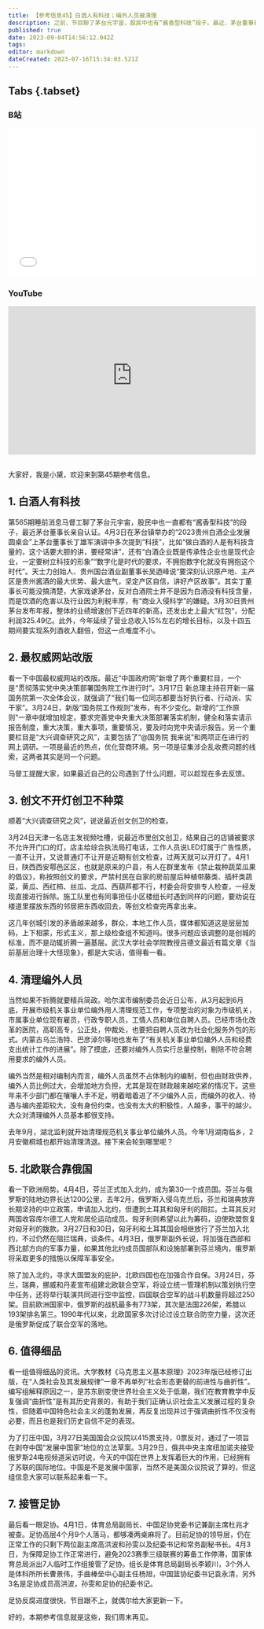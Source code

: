 ```yaml
---
title: 【参考信息45】白酒人有科技；编外人员被清理
description: 之前，节目聊了茅台元宇宙，股民中也有“酱香型科技”段子。最近，茅台董事长说，做白酒的人是有科技含量的，这个话要大胆地讲、经常讲。近期不少地方又在创文创卫检查，有的不让开灯有的不让种菜，其实群众、本地工作人员、媒体都知道这是层层加码、上下相蒙、形式主义，上级检查组知不知道呢？芬兰昨天加入了北约，北欧四国组建联合空军的设想拖了20年，这次托俄国的福也建起来了。
published: true
date: 2023-09-04T14:56:12.042Z
tags: 
editor: markdown
dateCreated: 2023-07-16T15:34:03.521Z
---
```


## Tabs {.tabset}
### B站
<div style="position: relative; padding: 30% 45%;">
<iframe style="position: absolute; width: 100%; height: 100%; left: 0; top: 0;" src="//player.bilibili.com/player.html?&bvid=BV1ag4y1g7AY&page=1&as_wide=1&high_quality=1&danmaku=1&autoplay=0" scrolling="no" border="0" frameborder="no" framespacing="0" allowfullscreen="true"></iframe>
</div>

### YouTube
<div style="position: relative; padding: 30% 45%;">
<iframe style="position: absolute; top: 0; left: 0; width: 100%; height: 100%;" src="https://www.youtube-nocookie.com/embed/YouTubeVID" title="YouTube video player" frameborder="0" allow="accelerometer; autoplay; clipboard-write; encrypted-media; gyroscope; picture-in-picture" allowfullscreen></iframe>
</div>

## 

大家好，我是小黛，欢迎来到第45期参考信息。

## 1. 白酒人有科技

第565期睡前消息马督工聊了茅台元宇宙，股民中也一直都有“酱香型科技”的段子，最近茅台董事长亲自认证。4月3日在茅台镇举办的“2023贵州白酒企业发展圆桌会”上茅台董事长丁雄军演讲中多次提到“科技”，比如“做白酒的人是有科技含量的，这个话要大胆的讲，要经常讲”，还有“白酒企业既是传承性企业也是现代企业，一定要树立科技的形象”“数字化是时代的要求，不拥抱数字化就没有拥抱这个时代”。天士力创始人、贵州国台酒业副董事长吴迺峰说“要深刻认识原产地、主产区是贵州酱酒的最大优势、最大底气，坚定产区自信，讲好产区故事”。其实丁董事长可能没搞清楚，大家戏谑茅台，反对白酒院士并不是因为白酒没有科技含量，而是饮酒的危害以及行业因为利税丰厚，有“商业入侵科学”的嫌疑。3月30日贵州茅台发布年报，整体的业绩增速创下近四年的新高，还发出史上最大”红包“，分配利润325.49亿。此外，今年延续了营业总收入15%左右的增长目标，以及十四五期间要实现系列酒收入翻倍，但这一点难度不小。

## 2. 最权威网站改版

看一下中国最权威网站的改版。最近“中国政府网”新增了两个重要栏目，一个是“贯彻落实党中央决策部署国务院工作进行时”。3月17日 新总理主持召开新一届国务院第一次全体会议，就强调了“我们每一位同志都要当好执行者、行动派、实干家”。3月24日，新版“国务院工作规则”发布，有不少变化。新增的“工作原则”一章中就增加规定，要求完善党中央重大决策部署落实机制，健全和落实请示报告制度，重大决策，重大事项，重要情况，要及时向党中央请示报告。另一个重要栏目是“大兴调查研究之风”，主要包括了“@国务院 我来说”和两项正在进行的网上调研。一项是最近的热点，优化营商环境。另一项是征集涉企乱收费问题的线索，这两者其实是同一个问题。

马督工提醒大家，如果最近自己的公司遇到了什么问题，可以趁现在多去反馈。

## 3. 创文不开灯创卫不种菜

顺着“大兴调查研究之风”，说说最近创文创卫的检查。

3月24日天津一名店主发视频吐槽，说最近市里创文创卫，结果自己的店铺被要求不允许开门口的灯，店主给综合执法局打电话，工作人员说LED灯属于广告性质，一直不让开，又说普通灯不让开是近期有创文检查，过两天就可以开灯了。4月1日，陕西西安鄠邑区区，也就是原来的户县，有人在群里发布《禁止栽种蔬菜瓜果的倡议》，称按照创文的要求，严禁村民在自家的房前屋后种植带藤类、插杆类蔬菜，黄瓜、西红柿、丝瓜、北瓜、西葫芦都不行，村委会将安排专人检查，一经发现直接进行拆除。施工队里也有同事担任小区楼组长时遇到同样的问题，要劝说在楼道里摆放东西的邻居把东西收回去，等创文检查完再拿出来。

这几年创城引发的矛盾越来越多，群众，本地工作人员，媒体都知道这是层层加码，上下相蒙，形式主义，那上级检查组不知道吗。很多问题应该调整的是创城的标准，而不是动辄折腾一遍基层。武汉大学社会学院教授吕德文最近有篇文章《当前基层治理十大怪现象》，都是大实话，值得看一看。

## 4. 清理编外人员

当然如果不折腾就要精兵简政。哈尔滨市编制委员会近日公布，从3月起到6月底，开展市级机关事业单位编外用人清理规范工作，专项整治的对象为市级机关，市属事业单位现有雇员，行政专职人员，工情人员和单位自聘人员。已经市场化改革的医院，高职高专，公正处，仲裁处，也要把自聘人员改为社会化服务外包的形式。内蒙古乌兰浩特、巴彦淖尔等地也发布了“有关机关事业单位编外人员和经费支出统计工作的进展”。除了摸底，还要对编外人员实行总量控制，剔除不符合聘用要求的编外人员。

编外当然是相对编制内而言，编外人员虽然不占体制内的编制，但也由财政供养，编外人员比例过大，会增加地方负担，尤其是现在财政越来越吃紧的情况下。这些年来不少部门都在嚷嚷人手不足，明着暗着进了不少编外人员，而编外的收入、待遇与编内差距较大，没有身份约束，也没有太大的积极性，人越多，事干的越少。大众对清理编外人员基本都很支持。

去年9月，湖北监利就开始清理规范机关事业单位编外人员。今年1月湖南临乡，2月安徽桐城也都开始清理清退。接下来会轮到哪里呢？

## 5. 北欧联合靠俄国

看一下欧洲局势。4月4日，芬兰正式加入北约，成为第30一个成员国。芬兰与俄罗斯的陆地边界长达1200公里，去年2月，俄罗斯入侵乌克兰后，芬兰和瑞典放弃长期坚持的中立政策，申请加入北约，但遭到土耳其和匈牙利的阻拦。土耳其反对两国收容库尔德工人党和居伦运动成员。匈牙利则希望以此为筹码，迫使欧盟恢复对匈牙利的拨款。3月27日和30日，匈牙利和土耳其国会相继放行了芬兰加入北约，不过仍然在阻拦瑞典，谈条件。4月3日，俄罗斯副外长说，将加强在西部和西北部方向的军事力量，如果其他北约成员国部队和设施部署到芬兰境内，俄罗斯将采取更多的措施以保障军事安全。

除了加入北约，寻求大国盟友的庇护，北欧四国也在加强合作自保。3月24日，芬兰，瑞典，挪威和丹麦宣布组建北欧联合空军，将设立统一管理机制以策划执行空中任务，还将举行联演共同进行空中监控，四国联合空军的战斗机数量将超过250架。目前欧洲国家中，俄罗斯的战机最多有773架，其次是法国226架，希腊以193架排名第三。1990年代以来，北欧国家多次讨论过设立联合防空力量，这次还是俄罗斯促成了联合空军的落地。

## 6. 值得细品

看一组值得细品的资讯。大学教材《马克思主义基本原理》2023年版已经修订出版，在“人类社会及其发展规律”一章不再单列“社会形态更替的前进性与曲折性”。编写组解释原因之一，是苏东剧变使世界社会主义处于低潮，我们在教育教学中反复强调“曲折性”是有其历史背景的，有助于我们正确认识社会主义发展过程的复杂性，但随着中国特色社会主义的蓬勃发展，再反复出现并过于强调曲折性不仅没有必要，而且也是我们历史自信不足的表现。

为了打压中国，3月27日美国国会众议院以415票支持，0票反对，通过了一项旨在剥夺中国“发展中国家”地位的立法草案。3月29日，俄共中央主席纽加诺夫接受俄罗斯24电视频道采访时说，今天的中国在世界上发挥着巨大的作用，已经拥有了苏联的国际地位。中国是不是发展中国家，当然不是美国众议院说了算的，但这组信息大家可以联系起来看一下。

## 7. 接管足协

最后看一眼足协。4月1日，体育总局副局长、中国足协党委书记兼副主席杜兆才被查。足协高层4个月9个人落马，都够凑两桌麻将了。目前足协的领导层，仍在正常工作的只剩下两位副主席高洪波和孙雯以及纪委书记和常务副秘书长。4月3日，为保障足协工作正常进行，避免2023赛季三级联赛的筹备工作停滞，国家体育总局派出7人临时工作组接管了足协。组长是体育总局副局长李颖川，3个外人是体科所所长曹景伟，手曲棒垒中心副主任杨旭，中国篮协纪委书记袁永清，另外3名是足协成员高洪波，孙雯和足协的纪委书记。

足协反腐进度很快，节目跟不上，就偶尔给大家更新一下。

好的，本期参考信息就是这些，我们周末再见。

